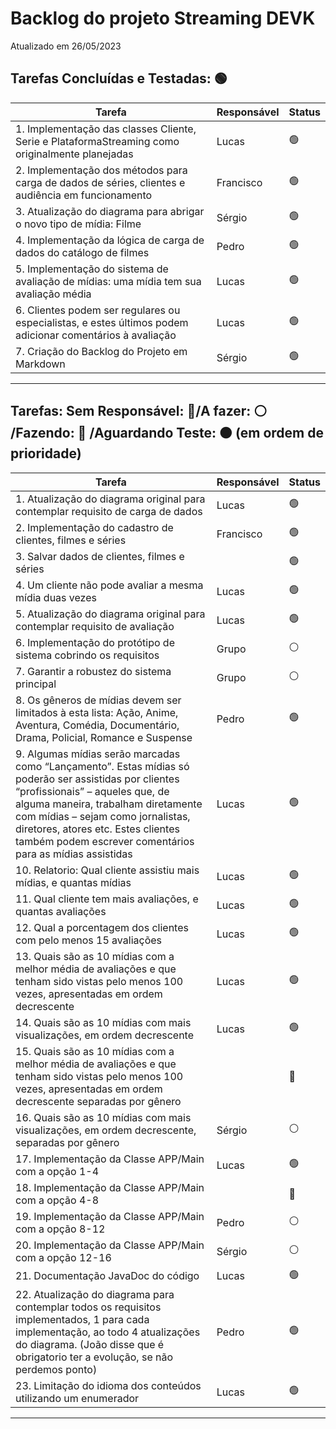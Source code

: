 # Backlog do projeto Streaming DEVK
Atualizado em 26/05/2023

## Tarefas Concluídas e Testadas: 🟢

| Tarefa      | Responsável | Status |
| ----------- | ----------- | ----------- |
| 1. Implementação das classes Cliente, Serie e PlataformaStreaming como originalmente planejadas   |   Lucas   |   🟢  |
| 2. Implementação dos métodos para carga de dados de séries, clientes e audiência em funcionamento |   Francisco   |   🟢 |
| 3. Atualização do diagrama para abrigar o novo tipo de mídia: Filme   |   Sérgio  |   🟢  |
| 4. Implementação da lógica de carga de dados do catálogo de filmes    |   Pedro   |   🟢  |
| 5. Implementação do sistema de avaliação de mídias: uma mídia tem sua avaliação média |   Lucas   |   🟢  |
| 6. Clientes podem ser regulares ou especialistas, e estes últimos podem adicionar comentários à avaliação |   Lucas   |   🟢 |
| 7. Criação do Backlog do Projeto em Markdown |   Sérgio   |   🟢  |
----

## Tarefas: Sem Responsável: 🔴/A fazer: ⚪ /Fazendo: 🔵 /Aguardando Teste: 🟠 (em ordem de prioridade)

| Tarefa      | Responsável | Status |
| ----------- | ----------- | ----------- |
| 1. Atualização do diagrama original para contemplar requisito de carga de dados   |   Lucas | 🟢  |
| 2. Implementação do cadastro de clientes, filmes e séries |   Francisco |   🟢 |
| 3. Salvar dados de clientes, filmes e séries  |   | 🟢 | 
| 4. Um cliente não pode avaliar a mesma mídia duas vezes   | Lucas | 🟢 |
| 5. Atualização do diagrama original para contemplar requisito de avaliação   |  Lucas  | 🟢 |
| 6. Implementação do protótipo de sistema cobrindo os requisitos   |   Grupo    | ⚪ |
| 7. Garantir a robustez do sistema principal   |   Grupo    | ⚪ |
| 8. Os gêneros de mídias devem ser limitados à esta lista: Ação, Anime, Aventura, Comédia, Documentário, Drama, Policial, Romance e Suspense      | Pedro | 🟢 |
| 9. Algumas mídias serão marcadas como “Lançamento”. Estas mídias só poderão ser assistidas por clientes “profissionais” – aqueles que, de alguma maneira, trabalham diretamente com mídias – sejam como jornalistas, diretores, atores etc. Estes clientes também podem escrever comentários para as mídias assistidas   | Lucas   | 🟢 |
| 10. Relatorio: Qual cliente assistiu mais mídias, e quantas mídias | Lucas | 🟢 | 
| 11. Qual cliente tem mais avaliações, e quantas avaliações | Lucas | 🟢 | 
| 12. Qual a porcentagem dos clientes com pelo menos 15 avaliações | Lucas | 🟢 |
| 13. Quais são as 10 mídias com a melhor média de avaliações e que tenham sido vistas pelo menos 100 vezes, apresentadas em ordem decrescente | Lucas | 🟢  | 
| 14. Quais são as 10 mídias com mais visualizações, em ordem decrescente | Lucas | 🟢 |
| 15. Quais são as 10 mídias com a melhor média de avaliações e que tenham sido vistas pelo menos 100 vezes, apresentadas em ordem decrescente separadas por gênero |   | 🔴 |
| 16. Quais são as 10 mídias com mais visualizações, em ordem decrescente, separadas por gênero | Sérgio  | ⚪
| 17. Implementação da Classe APP/Main com a opção 1-4    | Lucas  | 🟢 | |
| 18. Implementação da Classe APP/Main com a opção 4-8   |   | 🔴 | |
| 19. Implementação da Classe APP/Main com a opção 8-12    | Pedro  | ⚪ | |
| 20. Implementação da Classe APP/Main com a opção 12-16    | Sérgio  | ⚪ |
| 21. Documentação JavaDoc do código | Lucas | 🟢 |
| 22. Atualização do diagrama para contemplar todos os requisitos implementados, 1 para cada implementação, ao todo 4 atualizações do diagrama. (João disse que é obrigatorio ter a evolução, se não perdemos ponto) | Pedro | 🟢 |
| 23. Limitação do idioma dos conteúdos utilizando um enumerador | Lucas | 🟢 |
----



